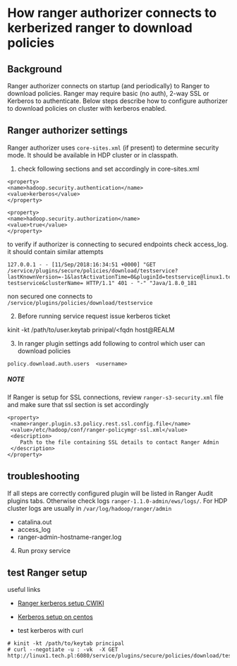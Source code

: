 # How ranger authorizer connects to kerberized ranger to download policies

## Background 

Ranger authorizer connects on startup (and periodically) to Ranger to download policies.
Ranger may require basic (no auth), 2-way SSL or Kerberos to authenticate. Below steps describe 
how to configure authorizer to download policies on cluster with kerberos enabled.    


## Ranger authorizer settings

Ranger authorizer uses `core-sites.xml` (if present) to determine security mode. It should be available in 
HDP cluster or in classpath.

1. check following sections and set accordingly in core-sites.xml

```
<property>
<name>hadoop.security.authentication</name>
<value>kerberos</value>
</property>

<property>
<name>hadoop.security.authorization</name>
<value>true</value>
</property>
```  

to verify if authorizer is connecting to secured endpoints check access_log. it should contain similar attempts

```
127.0.0.1 - - [11/Sep/2018:16:34:51 +0000] "GET /service/plugins/secure/policies/download/testservice?lastKnownVersion=-1&lastActivationTime=0&pluginId=testservice@linux1.tech.pl-testservice&clusterName= HTTP/1.1" 401 - "-" "Java/1.8.0_181
``` 

non secured one connects to `/service/plugins/policies/download/testservice` 

2. Before running service request issue kerberos ticket

kinit -kt /path/to/user.keytab prinipal/<fqdn host@REALM

3. In ranger plugin settings add following to control which user can download policies
```
policy.download.auth.users  <username>
```

##### NOTE
If Ranger is setup for SSL connections, review `ranger-s3-security.xml` file and make sure that ssl section is set
accordingly

```
<property>
 <name>ranger.plugin.s3.policy.rest.ssl.config.file</name>
 <value>/etc/hadoop/conf/ranger-policymgr-ssl.xml</value> 
 <description>
    Path to the file containing SSL details to contact Ranger Admin
 </description>
</property> 
```

## troubleshooting

If all steps are correctly configured plugin will be listed in Ranger Audit plugins tabs. Otherwise check logs
`ranger-1.1.0-admin/ews/logs/`. For HDP cluster logs are usually in `/var/log/hadoop/ranger/admin`

* catalina.out
* access_log
* ranger-admin-hostname-ranger.log

4. Run proxy service

## test Ranger setup
useful links

* [Ranger kerberos setup CWIKI](https://cwiki.apache.org/confluence/display/RANGER/Ranger+installation+in+Kerberized++Environment)
* [Kerberos setup on centos](https://gist.github.com/ashrithr/4767927948eca70845db)

* test kerberos with curl

```
# kinit -kt /path/to/keytab principal
# curl --negotiate -u : -vk  -X GET http://linux1.tech.pl:6080/service/plugins/secure/policies/download/testservice
```

